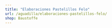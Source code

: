 ```yaml
---
title: "Elaboraciones Pastelillos Felo"
url: /aguadilla/elaboraciones-pastelillos-felo/
shop: Baustoffe
---
```

